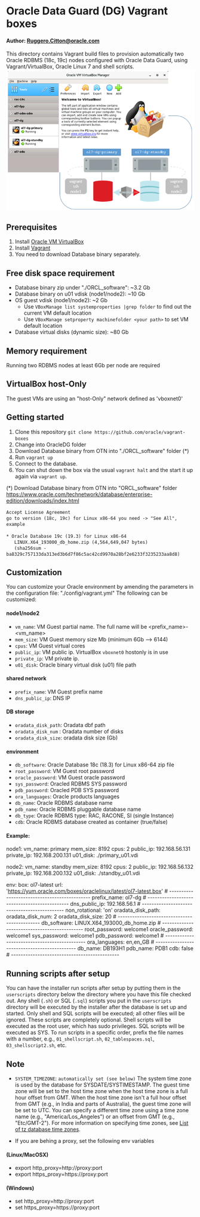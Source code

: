 # Oracle Data Guard (DG) Vagrant boxes

#### Author: Ruggero.Citton@oracle.com

This directory contains Vagrant build files to provision automatically
two Oracle RDBMS (18c, 19c) nodes configured with Oracle Data Guard, using Vagrant/VirtualBox, Oracle Linux 7 and shell scripts.
![](images/OracleDG.png)

## Prerequisites
1. Install [Oracle VM VirtualBox](https://www.virtualbox.org/wiki/Downloads)
2. Install [Vagrant](https://vagrantup.com/)
3. You need to download Database binary separately.

## Free disk space requirement
  - Database binary zip under "./ORCL_software": ~3.2 Gb
  - Database binary on u01 vdisk (node1/node2): ~10 Gb 
  - OS guest vdisk (node1/node2): ~2 Gb
    - Use `VBoxManage list systemproperties |grep folder` to find out the current VM default location
    - Use `VBoxManage setproperty machinefolder <your path>` to set VM default location
  - Database virtual disks (dynamic size): ~80 Gb

## Memory requirement
Running two RDBMS nodes at least 6Gb per node are required

## VirtualBox host-Only
The guest VMs are using an "host-Only" network defined as 'vboxnet0' 

## Getting started
1. Clone this repository `git clone https://github.com/oracle/vagrant-boxes`
2. Change into OracleDG folder
3. Download Database binary from OTN into "./ORCL_software" folder (*)
4. Run `vagrant up`
5. Connect to the database.
6. You can shut down the box via the usual `vagrant halt` and the start it up again via `vagrant up`.

(*) Download Database binary from OTN into "ORCL_software" folder
https://www.oracle.com/technetwork/database/enterprise-edition/downloads/index.html

    Accept License Agreement
    go to version (18c, 19c) for Linux x86-64 you need -> "See All", example

    * Oracle Database 19c (19.3) for Linux x86-64
       LINUX.X64_193000_db_home.zip (4,564,649,047 bytes)
       (sha256sum - ba8329c757133da313ed3b6d7f86c5ac42cd9970a28bf2e6233f3235233aa8d8)

## Customization
You can customize your Oracle environment by amending the parameters in the configuration file: "./config/vagrant.yml"
The following can be customized:

#### node1/node2
- `vm_name`:    VM Guest partial name. The full name will be <prefix_name>-<vm_name>
- `mem_size`:   VM Guest memory size Mb (minimum 6Gb --> 6144)
- `cpus`:       VM Guest virtual cores
- `public_ip`:  VM public ip. VirtualBox `vboxnet0` hostonly is in use
- `private_ip`: VM private ip.
- `u01_disk`:   Oracle binary virtual disk (u01) file path

#### shared network
- `prefix_name`:    VM Guest prefix name
- `dns_public_ip`:  DNS IP

#### DB storage
- `oradata_disk_path`:  Oradata dbf path
- `oradata_disk_num` :  Oradata number of disks
- `oradata_disk_size`:  oradata disk size (Gb)

#### environment
- `db_software`:      Oracle Database 18c (18.3) for Linux x86-64 zip file
- `root_password`:    VM Guest root password
- `oracle_password`:  VM Guest oracle password
- `sys_password`:     Oracled RDBMS SYS password
- `pdb_password`:     Oracled PDB SYS password
- `ora_languages`:    Oracle products languages
- `db_name`:          Oracle RDBMS database name
- `pdb_name`:         Oracle RDBMS pluggable database name
- `db_type`:          Oracle RDBMS type: RAC, RACONE, SI (single Instance)
- `cdb`:              Oracle RDBMS database created as container (true/false)

#### Example:
  node1:
    vm_name: primary
    mem_size: 8192
    cpus: 2
    public_ip:  192.168.56.131
    private_ip: 192.168.200.131
    u01_disk: ./primary_u01.vdi
  
  node2:
    vm_name: standby
    mem_size: 8192
    cpus: 2
    public_ip:  192.168.56.132
    private_ip: 192.168.200.132
    u01_disk: ./standby_u01.vdi
  
  env:
    box: ol7-latest
    url: 'https://yum.oracle.com/boxes/oraclelinux/latest/ol7-latest.box'
    # ---------------------------------------------
    prefix_name:   ol7-dg
    # ---------------------------------------------
    dns_public_ip: 192.168.56.1
    # ---------------------------------------------
    non_rotational: 'on'
    oradata_disk_path:
    oradata_disk_num: 2
    oradata_disk_size: 20
    # ---------------------------------------------
    db_software:     LINUX.X64_193000_db_home.zip
    # ---------------------------------------------
    root_password:   welcome1
    oracle_password: welcome1
    sys_password:    welcome1
    pdb_password:    welcome1
    # ---------------------------------------------
    ora_languages:   en,en_GB
    # ---------------------------------------------
    db_name:         DB193H1
    pdb_name:        PDB1
    cdb:             false
    # ---------------------------------------------

## Running scripts after setup
You can have the installer run scripts after setup by putting them in the `userscripts` directory below the directory where you have this file checked out. Any shell (`.sh`) or SQL (`.sql`) scripts you put in the `userscripts` directory will be executed by the installer after the database is set up and started. Only shell and SQL scripts will be executed; all other files will be ignored. These scripts are completely optional.
Shell scripts will be executed as the root user, which has sudo privileges. SQL scripts will be executed as SYS.
To run scripts in a specific order, prefix the file names with a number, e.g., `01_shellscript.sh`, `02_tablespaces.sql`, `03_shellscript2.sh`, etc.

## Note

- `SYSTEM_TIMEZONE`: `automatically set (see below)`
  The system time zone is used by the database for SYSDATE/SYSTIMESTAMP.
  The guest time zone will be set to the host time zone when the host time zone is a full hour offset from GMT.
  When the host time zone isn't a full hour offset from GMT (e.g., in India and parts of Australia), the guest time zone will be set to UTC.
  You can specify a different time zone using a time zone name (e.g., "America/Los_Angeles") or an offset from GMT (e.g., "Etc/GMT-2"). For more information on specifying time zones, see [List of tz database time zones](https://en.wikipedia.org/wiki/List_of_tz_database_time_zones).

- If you are behing a proxy, set the following env variables

#### (Linux/MacOSX)
  - export http_proxy=http://proxy:port
  - export https_proxy=https://proxy:port

#### (Windows)
  - set http_proxy=http://proxy:port
  - set https_proxy=https://proxy:port
